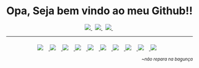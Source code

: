 <h1 align='center'>
 Opa, Seja bem vindo ao meu Github!!
</h1>

<p align='center'>
  <a target="_blank" href="https://www.linkedin.com/in/raphael-b-rodrigues-08b02889/">
    <img src="https://img.shields.io/badge/linkedin-%230077B5.svg?&style=for-the-badge&logo=linkedin&logoColor=white" />
  </a>&nbsp;
  <a target="_blank" href="https://stackoverflow.com/users/13589919/raphael-barbosa-rodrigues">
  <img src="https://img.shields.io/badge/stackoverflow-%23FF5722.svg?&style=for-the-badge&logo=Stackoverflow&logoColor=white" />
  </a>
    &nbsp;
  <a target="_blank" href="https://raphaelbrodrigues.github.io/">
  <img src="https://img.shields.io/badge/website-%23000000.svg?&style=for-the-badge&logo=write.as&logoColor=white" />
  </a>
  &nbsp;

</p>

<hr style="margin-bottom:1.5em">
<div align='center'>
 <a href="https://raphaelbrodrigues.github.io">
<img style="margin-right:1em;" src="https://img.shields.io/static/v1?label=&message=PHP&color=blue"  />
<img style="margin-right:1em;" src="https://img.shields.io/static/v1?label=SH&message=Bash&color=orange" />
<img style="margin-right:1em;" src="https://img.shields.io/static/v1?label=&message=MySQL&color=blue" />
<img style="margin-right:1em;" src="https://img.shields.io/static/v1?label=&message=MongoDB&color=brown" />
<img style="margin-right:1em;" src="https://img.shields.io/static/v1?label=&message=CSS&color=blue" />
<img style="margin-right:1em;" src="https://img.shields.io/static/v1?label=&message=HTML&color=orange" />
<img style="margin-right:1em;" src="https://img.shields.io/static/v1?label=&message=TypeScript&color=blue" />
<img style="margin-right:1em;" src="https://img.shields.io/static/v1?label=&message=Node.JS&color=green" />
<img style="margin-right:1em;" src="https://img.shields.io/static/v1?label=&message=React&color=blue" />
<img style="margin-right:1em;" src="https://img.shields.io/static/v1?label=&message=GIT&color=brown" />
 </a>
</div>

 <p align='right'><small><i>~não repara na bagunça</i></small></p>
